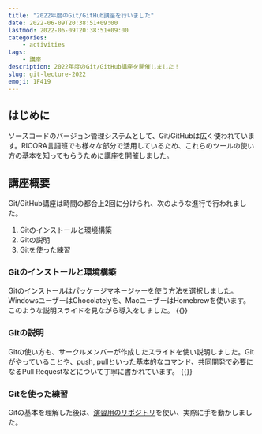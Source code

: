 ```yaml
---
title: "2022年度のGit/GitHub講座を行いました"
date: 2022-06-09T20:38:51+09:00
lastmod: 2022-06-09T20:38:51+09:00
categories:
    - activities
tags:
    - 講座
description: 2022年度のGit/GitHub講座を開催しました！
slug: git-lecture-2022
emoji: 1F419
---
```


## はじめに

ソースコードのバージョン管理システムとして、Git/GitHubは広く使われています。RICORA言語班でも様々な部分で活用しているため、これらのツールの使い方の基本を知ってもらうために講座を開催しました。

## 講座概要

Git/GitHub講座は時間の都合上2回に分けられ、次のような進行で行われました。

1. Gitのインストールと環境構築
2. Gitの説明
3. Gitを使った練習

### Gitのインストールと環境構築

Gitのインストールはパッケージマネージャーを使う方法を選択しました。WindowsユーザーはChocolatelyを、MacユーザーはHomebrewを使います。
このような説明スライドを見ながら導入をしました。
{{<slide url="https://alg-slides.tus-ricora.com/pm.html">}}

### Gitの説明

Gitの使い方も、サークルメンバーが作成したスライドを使い説明しました。Gitがやっていることや、push, pullといった基本的なコマンド、共同開発で必要になるPull Requestなどについて丁寧に書かれています。
{{<slide url="https://alg-slides.tus-ricora.com/git.html">}}

### Gitを使った練習

Gitの基本を理解した後は、[演習用のリポジトリ](https://github.com/RICORA/git-tutorial-2022)を使い、実際に手を動かしました。
